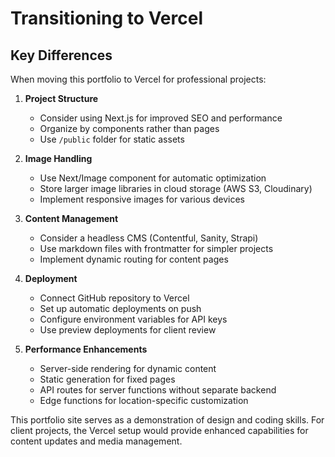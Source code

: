 # Transitioning to Vercel

## Key Differences

When moving this portfolio to Vercel for professional projects:

1. **Project Structure**
   - Consider using Next.js for improved SEO and performance
   - Organize by components rather than pages
   - Use `/public` folder for static assets

2. **Image Handling**
   - Use Next/Image component for automatic optimization
   - Store larger image libraries in cloud storage (AWS S3, Cloudinary)
   - Implement responsive images for various devices

3. **Content Management**
   - Consider a headless CMS (Contentful, Sanity, Strapi)
   - Use markdown files with frontmatter for simpler projects
   - Implement dynamic routing for content pages

4. **Deployment**
   - Connect GitHub repository to Vercel
   - Set up automatic deployments on push
   - Configure environment variables for API keys
   - Use preview deployments for client review

5. **Performance Enhancements**
   - Server-side rendering for dynamic content
   - Static generation for fixed pages
   - API routes for server functions without separate backend
   - Edge functions for location-specific customization

This portfolio site serves as a demonstration of design and coding skills.
For client projects, the Vercel setup would provide enhanced capabilities for content updates and media management.